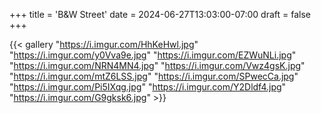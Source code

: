 +++
title = 'B&W Street'
date = 2024-06-27T13:03:00-07:00
draft = false
+++

{{< gallery "https://i.imgur.com/HhKeHwl.jpg" "https://i.imgur.com/y0Vva9e.jpg" "https://i.imgur.com/EZWuNLi.jpg" "https://i.imgur.com/NRN4MN4.jpg" "https://i.imgur.com/Vwz4gsK.jpg" "https://i.imgur.com/mtZ6LSS.jpg" "https://i.imgur.com/SPwecCa.jpg" "https://i.imgur.com/Pi5IXqg.jpg" "https://i.imgur.com/Y2Dldf4.jpg" "https://i.imgur.com/G9gksk6.jpg" >}}
